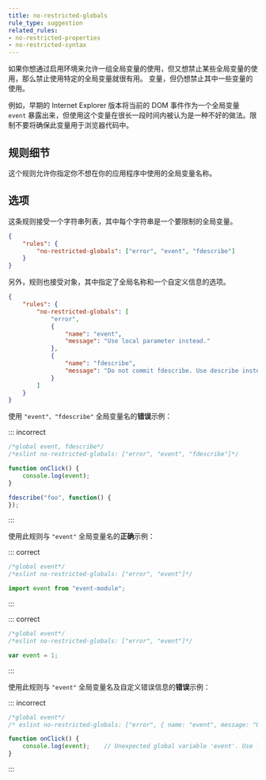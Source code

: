 ```yaml
---
title: no-restricted-globals
rule_type: suggestion
related_rules:
- no-restricted-properties
- no-restricted-syntax
---
```


如果你想通过启用环境来允许一组全局变量的使用，但又想禁止某些全局变量的使用，那么禁止使用特定的全局变量就很有用。
变量，但仍想禁止其中一些变量的使用。

例如，早期的 Internet Explorer 版本将当前的 DOM 事件作为一个全局变量 `event` 暴露出来，但使用这个变量在很长一段时间内被认为是一种不好的做法。限制不要将确保此变量用于浏览器代码中。

## 规则细节

这个规则允许你指定你不想在你的应用程序中使用的全局变量名称。

## 选项

这条规则接受一个字符串列表，其中每个字符串是一个要限制的全局变量。

```json
{
    "rules": {
        "no-restricted-globals": ["error", "event", "fdescribe"]
    }
}
```

另外，规则也接受对象，其中指定了全局名称和一个自定义信息的选项。

```json
{
    "rules": {
        "no-restricted-globals": [
            "error",
            {
                "name": "event",
                "message": "Use local parameter instead."
            },
            {
                "name": "fdescribe",
                "message": "Do not commit fdescribe. Use describe instead."
            }
        ]
    }
}
```

使用 `"event"、"fdescribe"` 全局变量名的**错误**示例：

::: incorrect

```js
/*global event, fdescribe*/
/*eslint no-restricted-globals: ["error", "event", "fdescribe"]*/

function onClick() {
    console.log(event);
}

fdescribe("foo", function() {
});
```

:::

使用此规则与 `"event"` 全局变量名的**正确**示例：

::: correct

```js
/*global event*/
/*eslint no-restricted-globals: ["error", "event"]*/

import event from "event-module";
```

:::

::: correct

```js
/*global event*/
/*eslint no-restricted-globals: ["error", "event"]*/

var event = 1;
```

:::

使用此规则与 `"event"` 全局变量名及自定义错误信息的**错误**示例：

::: incorrect

```js
/*global event*/
/* eslint no-restricted-globals: ["error", { name: "event", message: "Use local parameter instead." }] */

function onClick() {
    console.log(event);    // Unexpected global variable 'event'. Use local parameter instead.
}
```

:::
